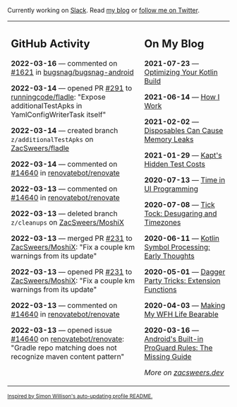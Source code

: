 Currently working on [Slack](https://slack.com/). Read [my blog](https://zacsweers.dev/) or [follow me on Twitter](https://twitter.com/ZacSweers).

<table><tr><td valign="top" width="60%">

## GitHub Activity
<!-- githubActivity starts -->
**2022-03-16** — commented on [#1621](https://github.com/bugsnag/bugsnag-android/pull/1621#issuecomment-1069292474) in [bugsnag/bugsnag-android](https://github.com/bugsnag/bugsnag-android)

**2022-03-14** — opened PR [#291](https://github.com/runningcode/fladle/pull/291) to [runningcode/fladle](https://github.com/runningcode/fladle): "Expose additionalTestApks in YamlConfigWriterTask itself"

**2022-03-14** — created branch `z/additionalTestApks` on [ZacSweers/fladle](https://github.com/ZacSweers/fladle)

**2022-03-14** — commented on [#14640](https://github.com/renovatebot/renovate/issues/14640#issuecomment-1066439249) in [renovatebot/renovate](https://github.com/renovatebot/renovate)

**2022-03-13** — commented on [#14640](https://github.com/renovatebot/renovate/issues/14640#issuecomment-1066178042) in [renovatebot/renovate](https://github.com/renovatebot/renovate)

**2022-03-13** — deleted branch `z/cleanups` on [ZacSweers/MoshiX](https://github.com/ZacSweers/MoshiX)

**2022-03-13** — merged PR [#231](https://github.com/ZacSweers/MoshiX/pull/231) to [ZacSweers/MoshiX](https://github.com/ZacSweers/MoshiX): "Fix a couple km warnings from its update"

**2022-03-13** — opened PR [#231](https://github.com/ZacSweers/MoshiX/pull/231) to [ZacSweers/MoshiX](https://github.com/ZacSweers/MoshiX): "Fix a couple km warnings from its update"

**2022-03-13** — commented on [#14640](https://github.com/renovatebot/renovate/issues/14640#issuecomment-1066159026) in [renovatebot/renovate](https://github.com/renovatebot/renovate)

**2022-03-13** — opened issue [#14640](https://github.com/renovatebot/renovate/issues/14640) on [renovatebot/renovate](https://github.com/renovatebot/renovate): "Gradle repo matching does not recognize maven content pattern"
<!-- githubActivity ends -->
</td><td valign="top" width="40%">

## On My Blog
<!-- blog starts -->
**2021-07-23** — [Optimizing Your Kotlin Build](https://www.zacsweers.dev/optimizing-your-kotlin-build/)

**2021-06-14** — [How I Work](https://www.zacsweers.dev/how-i-work/)

**2021-02-02** — [Disposables Can Cause Memory Leaks](https://www.zacsweers.dev/disposables-can-cause-memory-leaks/)

**2021-01-29** — [Kapt's Hidden Test Costs](https://www.zacsweers.dev/kapts-hidden-test-costs/)

**2020-07-13** — [Time in UI Programming](https://www.zacsweers.dev/time-in-ui/)

**2020-07-08** — [Tick Tock: Desugaring and Timezones](https://www.zacsweers.dev/ticktock-desugaring-timezones/)

**2020-06-11** — [Kotlin Symbol Processing: Early Thoughts](https://www.zacsweers.dev/kotlin-symbol-processor-early-thoughts/)

**2020-05-01** — [Dagger Party Tricks: Extension Functions](https://www.zacsweers.dev/dagger-party-tricks-extension-functions/)

**2020-04-03** — [Making My WFH Life Bearable](https://www.zacsweers.dev/making-wfh-life-bearable/)

**2020-03-16** — [Android's Built-in ProGuard Rules: The Missing Guide](https://www.zacsweers.dev/android-proguard-rules/)
<!-- blog ends -->
_More on [zacsweers.dev](https://zacsweers.dev/)_
</td></tr></table>

<sub><a href="https://simonwillison.net/2020/Jul/10/self-updating-profile-readme/">Inspired by Simon Willison's auto-updating profile README.</a></sub>